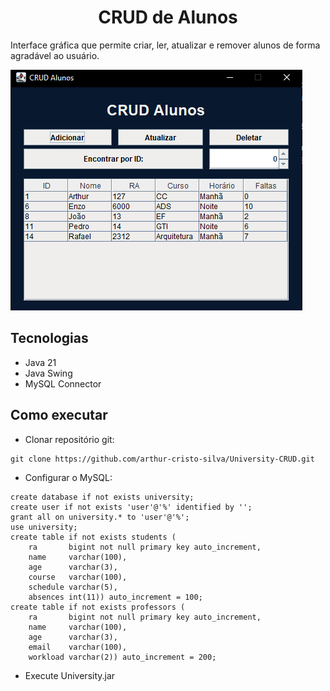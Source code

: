 <h1 align="center">
CRUD de Alunos
</h1>

Interface gráfica que permite criar, ler, atualizar e remover alunos de forma agradável ao usuário.

![crud de alunos](https://github.com/arthur-cristo-silva/University-CRUD/blob/main/lib/crudAlunos.png)

## Tecnologias
- Java 21
- Java Swing
- MySQL Connector

## Como executar
- Clonar repositório git:
```
git clone https://github.com/arthur-cristo-silva/University-CRUD.git
```
- Configurar o MySQL:
```
create database if not exists university;
create user if not exists 'user'@'%' identified by '';
grant all on university.* to 'user'@'%';
use university;
create table if not exists students (
    ra       bigint not null primary key auto_increment,
    name     varchar(100),
    age      varchar(3),
    course   varchar(100),
    schedule varchar(5),
    absences int(11)) auto_increment = 100;
create table if not exists professors (
    ra       bigint not null primary key auto_increment,
    name     varchar(100),
    age      varchar(3),
    email    varchar(100),
    workload varchar(2)) auto_increment = 200;
```
- Execute University.jar